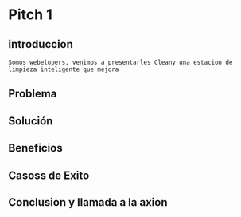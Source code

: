 # Pitch 1 
## introduccion 
    Somos webelopers, venimos a presentarles Cleany una estacion de limpieza inteligente que mejora 

## Problema

## Solución 

## Beneficios 

## Casoss de Exito

## Conclusion y llamada a la axion
